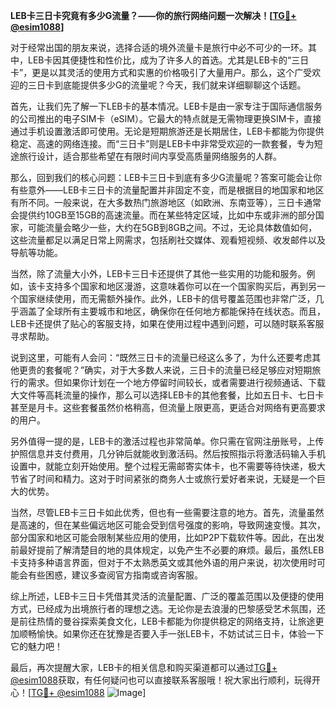 **LEB卡三日卡究竟有多少G流量？——你的旅行网络问题一次解决！[[TG💪+ @esim1088](https://t.me/s/esim1088)]**

对于经常出国的朋友来说，选择合适的境外流量卡是旅行中必不可少的一环。其中，LEB卡因其便捷性和性价比，成为了许多人的首选。尤其是LEB卡的“三日卡”，更是以其灵活的使用方式和实惠的价格吸引了大量用户。那么，这个广受欢迎的三日卡到底能提供多少G的流量呢？今天，我们就来详细聊聊这个话题。

首先，让我们先了解一下LEB卡的基本情况。LEB卡是由一家专注于国际通信服务的公司推出的电子SIM卡（eSIM）。它最大的特点就是无需物理更换SIM卡，直接通过手机设置激活即可使用。无论是短期旅游还是长期居住，LEB卡都能为你提供稳定、高速的网络连接。而“三日卡”则是LEB卡中非常受欢迎的一款套餐，专为短途旅行设计，适合那些希望在有限时间内享受高质量网络服务的人群。

那么，回到我们的核心问题：LEB卡三日卡到底有多少G流量呢？答案可能会让你有些意外——LEB卡三日卡的流量配置并非固定不变，而是根据目的地国家和地区有所不同。一般来说，在大多数热门旅游地区（如欧洲、东南亚等），三日卡通常会提供约10GB至15GB的高速流量。而在某些特定区域，比如中东或非洲的部分国家，可能流量会略少一些，大约在5GB到8GB之间。不过，无论具体数值如何，这些流量都足以满足日常上网需求，包括刷社交媒体、观看短视频、收发邮件以及导航等功能。

当然，除了流量大小外，LEB卡三日卡还提供了其他一些实用的功能和服务。例如，该卡支持多个国家和地区漫游，这意味着你可以在一个国家购买后，再到另一个国家继续使用，而无需额外操作。此外，LEB卡的信号覆盖范围也非常广泛，几乎涵盖了全球所有主要城市和地区，确保你在任何地方都能保持在线状态。而且，LEB卡还提供了贴心的客服支持，如果在使用过程中遇到问题，可以随时联系客服寻求帮助。

说到这里，可能有人会问：“既然三日卡的流量已经这么多了，为什么还要考虑其他更贵的套餐呢？”确实，对于大多数人来说，三日卡的流量已经足够应对短期旅行的需求。但如果你计划在一个地方停留时间较长，或者需要进行视频通话、下载大文件等高耗流量的操作，那么可以选择LEB卡的其他套餐，比如五日卡、七日卡甚至是月卡。这些套餐虽然价格稍高，但流量上限更高，更适合对网络有更高要求的用户。

另外值得一提的是，LEB卡的激活过程也非常简单。你只需在官网注册账号，上传护照信息并支付费用，几分钟后就能收到激活码。然后按照指示将激活码输入手机设置中，就能立刻开始使用。整个过程无需邮寄实体卡，也不需要等待快递，极大节省了时间和精力。这对于时间紧张的商务人士或旅行爱好者来说，无疑是一个巨大的优势。

当然，尽管LEB卡三日卡如此优秀，但也有一些需要注意的地方。首先，流量虽然是高速的，但在某些偏远地区可能会受到信号强度的影响，导致网速变慢。其次，部分国家和地区可能会限制某些应用的使用，比如P2P下载软件等。因此，在出发前最好提前了解清楚目的地的具体规定，以免产生不必要的麻烦。最后，虽然LEB卡支持多种语言界面，但对于不太熟悉英文或其他外语的用户来说，初次使用时可能会有些困惑，建议多查阅官方指南或咨询客服。

综上所述，LEB卡三日卡凭借其灵活的流量配置、广泛的覆盖范围以及便捷的使用方式，已经成为出境旅行者的理想之选。无论你是去浪漫的巴黎感受艺术氛围，还是前往热情的曼谷探索美食文化，LEB卡都能为你提供稳定的网络支持，让旅途更加顺畅愉快。如果你还在犹豫是否要入手一张LEB卡，不妨试试三日卡，体验一下它的魅力吧！

最后，再次提醒大家，LEB卡的相关信息和购买渠道都可以通过[TG💪+ @esim1088](https://t.me/s/esim1088)获取，有任何疑问也可以直接联系客服哦！祝大家出行顺利，玩得开心！[[TG💪+ @esim1088](https://t.me/s/esim1088) ![Image](https://i.postimg.cc/4NQfJmqS/Snipaste-2025-05-13-00-14-12.png)]